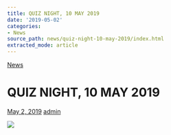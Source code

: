 ```yaml
---
title: QUIZ NIGHT, 10 MAY 2019
date: '2019-05-02'
categories:
- News
source_path: news/quiz-night-10-may-2019/index.html
extracted_mode: article
---
```

[News](category/news/)

# QUIZ NIGHT, 10 MAY 2019

[May 2, 2019](news/quiz-night-10-may-2019/) [admin](author/admin/)

[![](/assets/images/2019/05/Quiz-10-May-2019.jpg)](/assets/images/2019/05/Quiz-10-May-2019.jpg)
